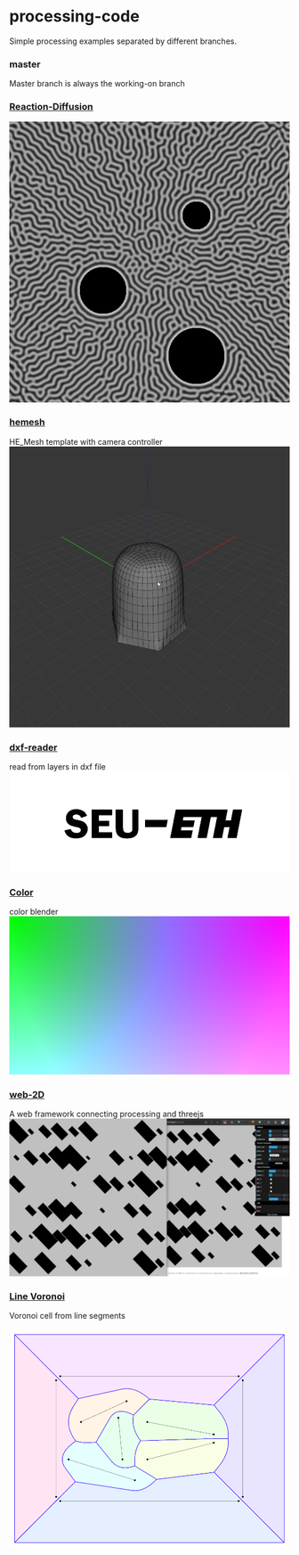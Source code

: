 # processing-code

Simple processing examples separated by different branches.

### master
Master branch is always the working-on branch

### [Reaction-Diffusion](https://github.com/amomorning/processing-code/tree/diffusion)
![](https://github.com/amomorning/processing-code/blob/diffusion/fig/SKo2w2KJSda.png)

### [hemesh](https://github.com/amomorning/processing-code/tree/hemesh)
HE_Mesh template with camera controller
![](https://github.com/amomorning/processing-code/blob/hemesh/fig/XhpK4nms4w.gif)

### [dxf-reader](https://github.com/amomorning/processing-code/tree/dxf-reader)
read from layers in dxf file
![](https://github.com/amomorning/processing-code/blob/dxf-reader/fig/seu-eth.png)

### [Color](https://github.com/amomorning/processing-code/tree/color)
color blender
![](https://github.com/amomorning/processing-code/blob/color/fig/color.png)

### [web-2D](https://github.com/amomorning/processing-code/tree/2D-web)
A web framework connecting processing and threejs
![](https://github.com/amomorning/processing-code/blob/2D-web/fig/modulate.png)

### [Line Voronoi](https://github.com/amomorning/processing-code/tree/voronoi)
Voronoi cell from line segments

![](https://github.com/amomorning/processing-code/blob/voronoi/fig/line-voronoi.png)
